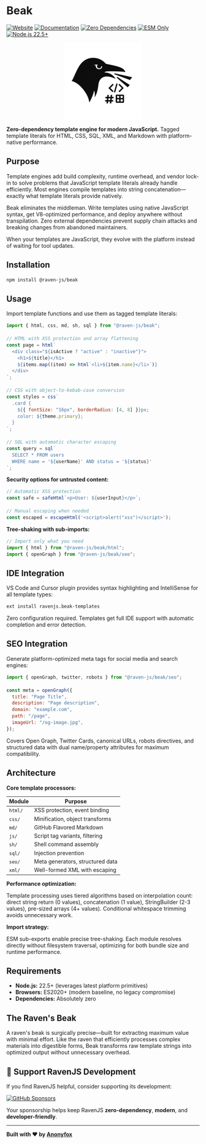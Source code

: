 # Beak

[![Website](https://img.shields.io/badge/ravenjs.dev-000000?style=flat&logo=firefox&logoColor=white)](https://ravenjs.dev)
[![Documentation](https://img.shields.io/badge/docs-ravenjs.dev%2Fbeak-blue.svg)](https://docs.ravenjs.dev/beak)
[![Zero Dependencies](https://img.shields.io/badge/Zero-Dependencies-brightgreen.svg)](https://github.com/Anonyfox/ravenjs)
[![ESM Only](https://img.shields.io/badge/ESM-Only-purple.svg)](https://nodejs.org/api/esm.html)
[![Node.js 22.5+](https://img.shields.io/badge/Node.js-22.5+-green.svg)](https://nodejs.org/)

<div align="center">
  <img src="media/logo.webp" alt="Beak Logo" width="200" height="200" />
</div>

**Zero-dependency template engine for modern JavaScript.** Tagged template literals for HTML, CSS, SQL, XML, and Markdown with platform-native performance.

## Purpose

Template engines add build complexity, runtime overhead, and vendor lock-in to solve problems that JavaScript template literals already handle efficiently. Most engines compile templates into string concatenation—exactly what template literals provide natively.

Beak eliminates the middleman. Write templates using native JavaScript syntax, get V8-optimized performance, and deploy anywhere without transpilation. Zero external dependencies prevent supply chain attacks and breaking changes from abandoned maintainers.

When your templates are JavaScript, they evolve with the platform instead of waiting for tool updates.

## Installation

```bash
npm install @raven-js/beak
```

## Usage

Import template functions and use them as tagged template literals:

```javascript
import { html, css, md, sh, sql } from "@raven-js/beak";

// HTML with XSS protection and array flattening
const page = html`
  <div class="${isActive ? "active" : "inactive"}">
    <h1>${title}</h1>
    ${items.map((item) => html`<li>${item.name}</li>`)}
  </div>
`;

// CSS with object-to-kebab-case conversion
const styles = css`
  .card {
    ${{ fontSize: "16px", borderRadius: [4, 8] }}px;
    color: ${theme.primary};
  }
`;

// SQL with automatic character escaping
const query = sql`
  SELECT * FROM users
  WHERE name = '${userName}' AND status = '${status}'
`;
```

**Security options for untrusted content:**

```javascript
// Automatic XSS protection
const safe = safeHtml`<p>User: ${userInput}</p>`;

// Manual escaping when needed
const escaped = escapeHtml('<script>alert("xss")</script>');
```

**Tree-shaking with sub-imports:**

```javascript
// Import only what you need
import { html } from "@raven-js/beak/html";
import { openGraph } from "@raven-js/beak/seo";
```

## IDE Integration

VS Code and Cursor plugin provides syntax highlighting and IntelliSense for all template types:

```bash
ext install ravenjs.beak-templates
```

Zero configuration required. Templates get full IDE support with automatic completion and error detection.

## SEO Integration

Generate platform-optimized meta tags for social media and search engines:

```javascript
import { openGraph, twitter, robots } from "@raven-js/beak/seo";

const meta = openGraph({
  title: "Page Title",
  description: "Page description",
  domain: "example.com",
  path: "/page",
  imageUrl: "/og-image.jpg",
});
```

Covers Open Graph, Twitter Cards, canonical URLs, robots directives, and structured data with dual name/property attributes for maximum compatibility.

## Architecture

**Core template processors:**

| Module  | Purpose                          |
| ------- | -------------------------------- |
| `html/` | XSS protection, event binding    |
| `css/`  | Minification, object transforms  |
| `md/`   | GitHub Flavored Markdown         |
| `js/`   | Script tag variants, filtering   |
| `sh/`   | Shell command assembly           |
| `sql/`  | Injection prevention             |
| `seo/`  | Meta generators, structured data |
| `xml/`  | Well-formed XML with escaping    |

**Performance optimization:**

Template processing uses tiered algorithms based on interpolation count: direct string return (0 values), concatenation (1 value), StringBuilder (2-3 values), pre-sized arrays (4+ values). Conditional whitespace trimming avoids unnecessary work.

**Import strategy:**

ESM sub-exports enable precise tree-shaking. Each module resolves directly without filesystem traversal, optimizing for both bundle size and runtime performance.

## Requirements

- **Node.js:** 22.5+ (leverages latest platform primitives)
- **Browsers:** ES2020+ (modern baseline, no legacy compromise)
- **Dependencies:** Absolutely zero

## The Raven's Beak

A raven's beak is surgically precise—built for extracting maximum value with minimal effort. Like the raven that efficiently processes complex materials into digestible forms, Beak transforms raw template strings into optimized output without unnecessary overhead.

## 🦅 Support RavenJS Development

If you find RavenJS helpful, consider supporting its development:

[![GitHub Sponsors](https://img.shields.io/badge/Sponsor%20on%20GitHub-%23EA4AAA?style=for-the-badge&logo=github&logoColor=white)](https://github.com/sponsors/Anonyfox)

Your sponsorship helps keep RavenJS **zero-dependency**, **modern**, and **developer-friendly**.

---

**Built with ❤️ by [Anonyfox](https://anonyfox.com)**
